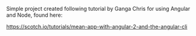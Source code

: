 Simple project created following tutorial by Ganga Chris for using Angular and Node, found here:

https://scotch.io/tutorials/mean-app-with-angular-2-and-the-angular-cli
